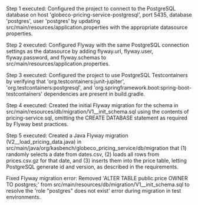 Step 1 executed: Configured the project to connect to the PostgreSQL database on host 'globeco-pricing-service-postgresql', port 5435, database 'postgres', user 'postgres' by updating src/main/resources/application.properties with the appropriate datasource properties. 

Step 2 executed: Configured Flyway with the same PostgreSQL connection settings as the datasource by adding flyway.url, flyway.user, flyway.password, and flyway.schemas to src/main/resources/application.properties. 

Step 3 executed: Configured the project to use PostgreSQL Testcontainers by verifying that 'org.testcontainers:junit-jupiter', 'org.testcontainers:postgresql', and 'org.springframework.boot:spring-boot-testcontainers' dependencies are present in build.gradle. 

Step 4 executed: Created the initial Flyway migration for the schema in src/main/resources/db/migration/V1__init_schema.sql using the contents of pricing-service.sql, omitting the CREATE DATABASE statement as required by Flyway best practices. 

Step 5 executed: Created a Java Flyway migration (V2__load_pricing_data.java) in src/main/java/org/kasbench/globeco_pricing_service/db/migration that (1) randomly selects a date from dates.csv, (2) loads all rows from prices.csv.gz for that date, and (3) inserts them into the price table, letting PostgreSQL generate id and version, as described in the requirements. 

Fixed Flyway migration error: Removed 'ALTER TABLE public.price OWNER TO postgres;' from src/main/resources/db/migration/V1__init_schema.sql to resolve the 'role "postgres" does not exist' error during migration in test environments. 